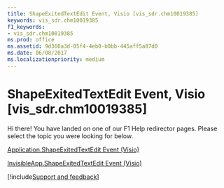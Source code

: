```yaml
---
title: ShapeExitedTextEdit Event, Visio [vis_sdr.chm10019385]
keywords: vis_sdr.chm10019385
f1_keywords:
- vis_sdr.chm10019385
ms.prod: office
ms.assetid: 9d360a3d-05f4-4eb0-b0bb-445aff5a87d0
ms.date: 06/08/2017
ms.localizationpriority: medium
---
```



# ShapeExitedTextEdit Event, Visio [vis_sdr.chm10019385]

Hi there! You have landed on one of our F1 Help redirector pages. Please select the topic you were looking for below.

[Application.ShapeExitedTextEdit Event (Visio)](https://msdn.microsoft.com/library/a7f04e35-9d36-69fa-637f-4930604037f1%28Office.15%29.aspx)

[InvisibleApp.ShapeExitedTextEdit Event (Visio)](https://msdn.microsoft.com/library/54e52c06-b7ab-f6c3-9c0d-6ee05da0e1f3%28Office.15%29.aspx)

[!include[Support and feedback](~/includes/feedback-boilerplate.md)]